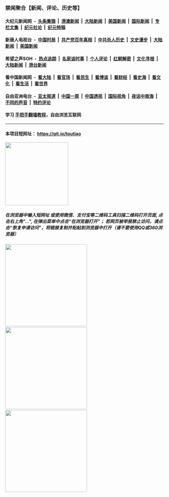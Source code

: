 ### 禁闻聚合【新闻、评论、历史等】

#### 大纪元新闻网 &nbsp;-&nbsp; [头条集锦](indexes/E头条集锦.md?t=02171655) &nbsp;|&nbsp; [港澳新闻](indexes/E港澳新闻.md?t=02171655)  &nbsp;|&nbsp; [大陆新闻](indexes/E大陆新闻.md?t=02171655) &nbsp;|&nbsp; [美国新闻](indexes/E美国新闻.md?t=02171655) &nbsp;|&nbsp; [国际新闻](indexes/E国际新闻.md?t=02171655) &nbsp;|&nbsp; [专栏文集](indexes/E专栏文集.md?t=02171655) &nbsp;|&nbsp; [纪元社论](indexes/E纪元社论.md?t=02171655) &nbsp;|&nbsp; [纪元特稿](indexes/E纪元特稿.md?t=02171655) 

#### 新唐人电视台 &nbsp;-&nbsp; [中国时局](indexes/N中国时局.md?t=02171655) &nbsp;|&nbsp; [共产党百年真相](indexes/N共产党百年真相.md?t=02171655) &nbsp;|&nbsp; [中共杀人历史](indexes/N中共杀人历史.md?t=02171655) &nbsp;|&nbsp; [文史漫步](indexes/N文史漫步.md?t=02171655) &nbsp;|&nbsp; [大陆新闻](indexes/N大陆新闻.md?t=02171655) &nbsp;|&nbsp; [美国新闻](indexes/N美国新闻.md?t=02171655)

#### 希望之声SOH &nbsp;-&nbsp; [热点追踪](indexes/H热点追踪.md?t=02171655) &nbsp;|&nbsp; [名家谈时事](indexes/H名家谈时事.md?t=02171655) &nbsp;|&nbsp; [个人评论](indexes/H个人评论.md?t=02171655)  &nbsp;|&nbsp; [红朝解密](indexes/H红朝解密.md?t=02171655) &nbsp;|&nbsp; [文化寻根](indexes/H文化寻根.md?t=02171655) &nbsp;|&nbsp; [大陆新闻](indexes/H大陆新闻.md?t=02171655) &nbsp;|&nbsp; [港台新闻](indexes/H港台新闻.md?t=02171655)

#### 看中国新闻网 &nbsp;-&nbsp; [看大陆](indexes/S看大陆.md?t=02171655) &nbsp;|&nbsp; [看官场](indexes/S看官场.md?t=02171655) &nbsp;|&nbsp; [看民生](indexes/S看民生.md?t=02171655)  &nbsp;|&nbsp; [看博谈](indexes/S看博谈.md?t=02171655) &nbsp;|&nbsp; [看财经](indexes/S看财经.md?t=02171655) &nbsp;|&nbsp; [看史海](indexes/S看史海.md?t=02171655) &nbsp;|&nbsp; [看文化](indexes/S看文化.md?t=02171655) &nbsp;|&nbsp; [看生活](indexes/S看生活.md?t=02171655) &nbsp;|&nbsp; [看世界](indexes/S看世界.md?t=02171655)

#### 自由亚洲电台 &nbsp;-&nbsp; [亚太报道](indexes/R亚太报道.md?t=02171655) &nbsp;|&nbsp; [中国一周](indexes/R中国一周.md?t=02171655) &nbsp;|&nbsp; [中国透视](indexes/R中国透视.md?t=02171655)  &nbsp;|&nbsp; [国际视角](indexes/R国际视角.md?t=02171655) &nbsp;|&nbsp; [夜话中南海](indexes/R夜话中南海.md?t=02171655) &nbsp;|&nbsp; [不同的声音](indexes/R不同的声音.md?t=02171655) &nbsp;|&nbsp; [特约评论](indexes/R特约评论.md?t=02171655)

#### 学习 [手把手翻墙教程](https://github.com/gfw-breaker/guides/wiki)，自由浏览互联网

----

#### 本项目短网址： https://git.io/toutiao
<img src="https://raw.githubusercontent.com/gfw-breaker/banned-news/master/scripts/img/qr.png" width="200px"/>  

##### 在浏览器中输入短网址 或使用微信、支付宝等二维码工具扫描二维码打开页面, 点击右上角"...", 在弹出菜单中点击“在浏览器打开”； 若网页被举报禁止访问，请点击“恢复申请访问”，将链接复制并粘贴到浏览器中打开（请不要使用QQ或360浏览器）

<img src="https://raw.githubusercontent.com/gfw-breaker/banned-news/master/scripts/img/1.png" width="260px"/> &nbsp; <img src="https://raw.githubusercontent.com/gfw-breaker/banned-news/master/scripts/img/2.png" width="260px"/> &nbsp; <img src="https://raw.githubusercontent.com/gfw-breaker/banned-news/master/scripts/img/3.png" width="260px"/>
